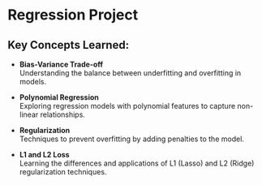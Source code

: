 # Regression Project

## Key Concepts Learned:
- **Bias-Variance Trade-off**  
  Understanding the balance between underfitting and overfitting in models.

- **Polynomial Regression**  
  Exploring regression models with polynomial features to capture non-linear relationships.

- **Regularization**  
  Techniques to prevent overfitting by adding penalties to the model.

- **L1 and L2 Loss**  
  Learning the differences and applications of L1 (Lasso) and L2 (Ridge) regularization techniques.
